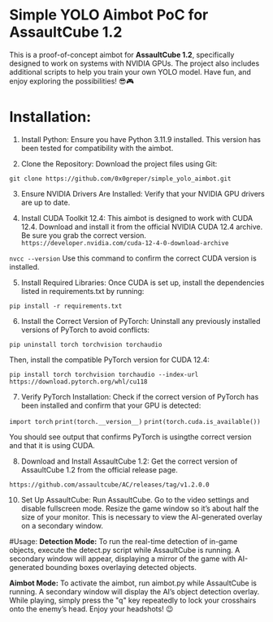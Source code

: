 # Simple YOLO Aimbot PoC for AssaultCube 1.2

This is a proof-of-concept aimbot for **AssaultCube 1.2**, specifically designed to work on systems with NVIDIA GPUs. The project also includes additional scripts to help you train your own YOLO model. Have fun, and enjoy exploring the possibilities! 😎🎮

# Installation:
1. Install Python:
Ensure you have Python 3.11.9 installed. This version has been tested for compatibility with the aimbot.

2. Clone the Repository:
Download the project files using Git:

```git clone https://github.com/0x0greper/simple_yolo_aimbot.git```

3. Ensure NVIDIA Drivers Are Installed:
Verify that your NVIDIA GPU drivers are up to date.

4. Install CUDA Toolkit 12.4:
This aimbot is designed to work with CUDA 12.4. Download and install it from the official NVIDIA CUDA 12.4 archive. Be sure you grab the correct version. ```https://developer.nvidia.com/cuda-12-4-0-download-archive```

```nvcc --version```
Use this command to confirm the correct CUDA version is installed.

5. Install Required Libraries:
Once CUDA is set up, install the dependencies listed in requirements.txt by running:

```pip install -r requirements.txt```

6. Install the Correct Version of PyTorch:
Uninstall any previously installed versions of PyTorch to avoid conflicts:

```pip uninstall torch torchvision torchaudio```

Then, install the compatible PyTorch version for CUDA 12.4:

```pip install torch torchvision torchaudio --index-url https://download.pytorch.org/whl/cu118```

7. Verify PyTorch Installation:
Check if the correct version of PyTorch has been installed and confirm that your GPU is detected:


```import torch```
```print(torch.__version__)```
```print(torch.cuda.is_available())```

You should see output that confirms PyTorch is usingthe correct version and that it is using CUDA.

8. Download and Install AssaultCube 1.2:
Get the correct version of AssaultCube 1.2 from the official release page.

```https://github.com/assaultcube/AC/releases/tag/v1.2.0.0```

10. Set Up AssaultCube:
Run AssaultCube.
Go to the video settings and disable fullscreen mode.
Resize the game window so it’s about half the size of your monitor. This is necessary to view the AI-generated overlay on a secondary window.

#Usage:
**Detection Mode:**
To run the real-time detection of in-game objects, execute the detect.py script while AssaultCube is running. A secondary window will appear, displaying a mirror of the game with AI-generated bounding boxes overlaying detected objects.

**Aimbot Mode:**
To activate the aimbot, run aimbot.py while AssaultCube is running. A secondary window will display the AI’s object detection overlay. While playing, simply press the "q" key repeatedly to lock your crosshairs onto the enemy’s head. Enjoy your headshots! 😉

